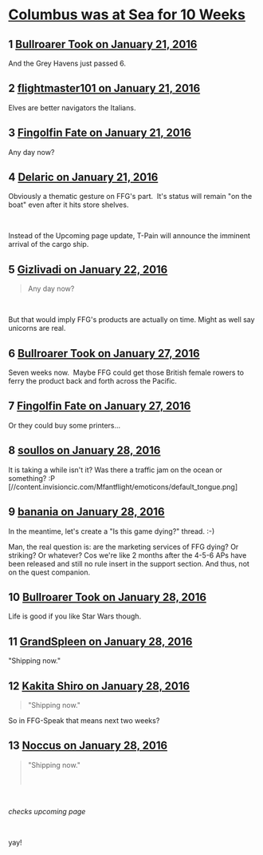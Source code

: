 # [Columbus was at Sea for 10 Weeks](https://community.fantasyflightgames.com/topic/199888-columbus-was-at-sea-for-10-weeks/)

## 1 [Bullroarer Took on January 21, 2016](https://community.fantasyflightgames.com/topic/199888-columbus-was-at-sea-for-10-weeks/?do=findComment&comment=2005321)

And the Grey Havens just passed 6.

## 2 [flightmaster101 on January 21, 2016](https://community.fantasyflightgames.com/topic/199888-columbus-was-at-sea-for-10-weeks/?do=findComment&comment=2005335)

Elves are better navigators the Italians.

## 3 [Fingolfin Fate on January 21, 2016](https://community.fantasyflightgames.com/topic/199888-columbus-was-at-sea-for-10-weeks/?do=findComment&comment=2005442)

Any day now?

## 4 [Delaric on January 21, 2016](https://community.fantasyflightgames.com/topic/199888-columbus-was-at-sea-for-10-weeks/?do=findComment&comment=2005447)

Obviously a thematic gesture on FFG's part.  It's status will remain "on the boat" even after it hits store shelves.

 

Instead of the Upcoming page update, T-Pain will announce the imminent arrival of the cargo ship.

## 5 [Gizlivadi on January 22, 2016](https://community.fantasyflightgames.com/topic/199888-columbus-was-at-sea-for-10-weeks/?do=findComment&comment=2005683)

> Any day now?

 

But that would imply FFG's products are actually on time. Might as well say unicorns are real.

## 6 [Bullroarer Took on January 27, 2016](https://community.fantasyflightgames.com/topic/199888-columbus-was-at-sea-for-10-weeks/?do=findComment&comment=2016636)

Seven weeks now.  Maybe FFG could get those British female rowers to ferry the product back and forth across the Pacific.

## 7 [Fingolfin Fate on January 27, 2016](https://community.fantasyflightgames.com/topic/199888-columbus-was-at-sea-for-10-weeks/?do=findComment&comment=2016682)

Or they could buy some printers...

## 8 [soullos on January 28, 2016](https://community.fantasyflightgames.com/topic/199888-columbus-was-at-sea-for-10-weeks/?do=findComment&comment=2017568)

It is taking a while isn't it? Was there a traffic jam on the ocean or something? :P [//content.invisioncic.com/Mfantflight/emoticons/default_tongue.png]

## 9 [banania on January 28, 2016](https://community.fantasyflightgames.com/topic/199888-columbus-was-at-sea-for-10-weeks/?do=findComment&comment=2017821)

In the meantime, let's create a "Is this game dying?" thread. :-)

Man, the real question is: are the marketing services of FFG dying? Or striking? Or whatever? Cos we're like 2 months after the 4-5-6 APs have been released and still no rule insert in the support section. And thus, not on the quest companion.

## 10 [Bullroarer Took on January 28, 2016](https://community.fantasyflightgames.com/topic/199888-columbus-was-at-sea-for-10-weeks/?do=findComment&comment=2018417)

Life is good if you like Star Wars though.

## 11 [GrandSpleen on January 28, 2016](https://community.fantasyflightgames.com/topic/199888-columbus-was-at-sea-for-10-weeks/?do=findComment&comment=2018641)

"Shipping now."
 

## 12 [Kakita Shiro on January 28, 2016](https://community.fantasyflightgames.com/topic/199888-columbus-was-at-sea-for-10-weeks/?do=findComment&comment=2018652)

> "Shipping now."

So in FFG-Speak that means next two weeks?

## 13 [Noccus on January 28, 2016](https://community.fantasyflightgames.com/topic/199888-columbus-was-at-sea-for-10-weeks/?do=findComment&comment=2019063)

> "Shipping now."
> 
>  

 

*checks upcoming page*

 

yay!

